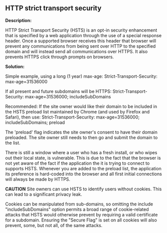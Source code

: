 HTTP strict transport security
-------

**Description:**

HTTP Strict Transport Security (HSTS) is an opt-in security enhancement that is specified
by a web application through the use of a special response header. Once a supported browser
receives this header that browser will prevent any communications from being sent over 
HTTP to the specified domain and will instead send all communications over HTTPS. It also 
prevents HTTPS click through prompts on browsers.


**Solution:**

Simple example, using a long (1 year) max-age:
    Strict-Transport-Security: max-age=31536000

If all present and future subdomains will be HTTPS:
    Strict-Transport-Security: max-age=31536000; includeSubDomains

Recommended: If the site owner would like their domain to be included in the HSTS preload list 
maintained by Chrome (and used by Firefox and Safari), then use:
    Strict-Transport-Security: max-age=31536000; includeSubDomains; preload

The 'preload' flag indicates the site owner's consent to have their domain preloaded. The site owner 
still needs to then go and submit the domain to the list.

There is still a window where a user who has a fresh install, or who wipes out their local state, 
is vulnerable. This is due to the fact that the browser is not yet aware of the fact if the application
the it is trying to connect to supports HSTS. Whenever you are added to the preload list, 
the application its preference is hard-coded into the browser and all first initial connections will
always be made by HTTPS.

**CAUTION**
Site owners can use HSTS to identify users without cookies. This can lead to a significant 
privacy leak.

Cookies can be manipulated from sub-domains, so omitting the include "includeSubDomains" 
option permits a broad range of cookie-related attacks that HSTS would otherwise prevent 
by requiring a valid certificate for a subdomain. Ensuring the "Secure Flag" is set on all 
cookies will also prevent, some, but not all, of the same attacks.
